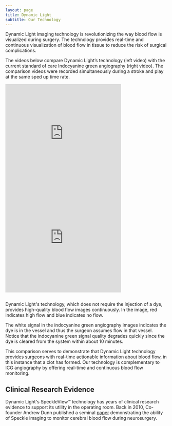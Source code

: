 ```yaml
---
layout: page
title: Dynamic Light
subtitle: Our Technology
---
```


<div>
  <p>
   Dynamic Light imaging technology is revolutionizing the way blood flow is visualized during surgery. The technology provides real-time and continuous visualization of blood flow in tissue to reduce the risk of surgical complications.
  </p>
  <p>
  The videos below compare Dynamic Light’s technology (left video) with the current standard of care Indocyanine green angiography (right video). The comparison videos were recorded simultaneously during a stroke and play at the same sped up time rate.
 </p>
</div>

<div style="float:left;width:auto;margin-right:10px;"> 
  <iframe src="https://flimp.me/DL-Footage-Embed?em=Y&autostart=y"  webkitallowfullscreen mozallowfullscreen allowfullscreen frameborder="0"  style="width: 360px; height: 325px;">
  </iframe>
</div>
<div style="float:left;width:auto;"> 
  <iframe src="https://flimp.me/ICG-Embed?em=Y&autostart=y" webkitallowfullscreen mozallowfullscreen allowfullscreen frameborder="0"  style="width: 360px; height: 325px;">
  </iframe>
</div> <div style="clear:both;height:1em;"></div>

  <p>
     Dynamic Light's technology, which does not require the injection of a dye, provides high-quality blood flow images continuously. In the image, red indicates high flow and blue indicates no flow.
  </p>
  <p>
    The white signal in the indocyanine green angiography images indicates the dye is in the vessel and thus the surgeon assumes flow in that vessel. Notice that the indocyanine green signal quality degrades quickly since the dye is cleared from the system within about 10 minutes.
  </p>
  <p>
    This comparison serves to demonstrate that Dynamic Light technology provides surgeons with real-time actionable information about blood flow, in this instance that a clot has formed. Our technology is complementary to ICG angiography by offering real-time and continuous blood flow monitoring.
  </p>

<h2> Clinical Research Evidence </h2>

Dynamic Light's SpeckleView&trade; technology has years of clinical research evidence to support its utility in the operating room. Back in 2010, Co-founder Andrew Dunn published a seminal <a href="https://foil.bme.utexas.edu/media/papers/10.1117/1.3526368.pdf"> paper</a> demonstrating the ability of Speckle imaging to monitor cerebral blood flow during neurosurgery.

